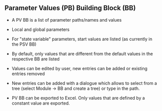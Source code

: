 ## Parameter Values (PB) Building Block (BB)
- A PV BB is a list of parameter paths/names and values
- Local and global parameters
- For "state variable" parameters, start values are listed (as currently in the PSV BB)
- By default, only values that are different from the default values in the respective BB are listed
- Values can be edited by user, new entries can be added or existing entries removed
- New entries can be added with a dialogue which allows to select from a tree (select Module -> BB and create a tree) or type in the path.

- PV BB can be exported to Excel. Only values that are defined by a constant value are exported.